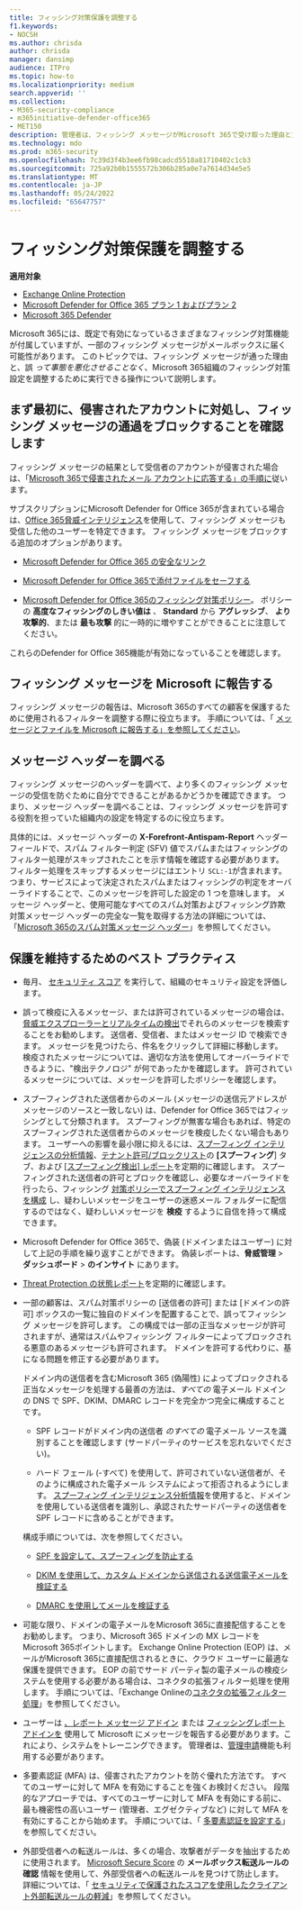 ```yaml
---
title: フィッシング対策保護を調整する
f1.keywords:
- NOCSH
ms.author: chrisda
author: chrisda
manager: dansimp
audience: ITPro
ms.topic: how-to
ms.localizationpriority: medium
search.appverid: ''
ms.collection:
- M365-security-compliance
- m365initiative-defender-office365
- MET150
description: 管理者は、フィッシング メッセージがMicrosoft 365で受け取った理由と方法、および今後より多くのフィッシング メッセージを防ぐために行う方法を特定する方法を学習できます。
ms.technology: mdo
ms.prod: m365-security
ms.openlocfilehash: 7c39d3f4b3ee6fb98cadcd5518a81710402c1cb3
ms.sourcegitcommit: 725a92b0b1555572b306b285a0e7a7614d34e5e5
ms.translationtype: MT
ms.contentlocale: ja-JP
ms.lasthandoff: 05/24/2022
ms.locfileid: "65647757"
---
```

# <a name="tune-anti-phishing-protection"></a>フィッシング対策保護を調整する

**適用対象**
- [Exchange Online Protection](exchange-online-protection-overview.md)
- [Microsoft Defender for Office 365 プラン 1 およびプラン 2](defender-for-office-365.md)
- [Microsoft 365 Defender](../defender/microsoft-365-defender.md)

Microsoft 365には、既定で有効になっているさまざまなフィッシング対策機能が付属していますが、一部のフィッシング メッセージがメールボックスに届く可能性があります。 このトピックでは、フィッシング メッセージが通った理由と、誤 _って事態を悪化させることなく_、Microsoft 365組織のフィッシング対策設定を調整するために実行できる操作について説明します。

## <a name="first-things-first-deal-with-any-compromised-accounts-and-make-sure-you-block-any-more-phishing-messages-from-getting-through"></a>まず最初に、侵害されたアカウントに対処し、フィッシング メッセージの通過をブロックすることを確認します

フィッシング メッセージの結果として受信者のアカウントが侵害された場合は、「[Microsoft 365で侵害されたメール アカウントに応答する」の手順に](responding-to-a-compromised-email-account.md)従います。

サブスクリプションにMicrosoft Defender for Office 365が含まれている場合は、[Office 365脅威インテリジェンス](office-365-ti.md)を使用して、フィッシング メッセージも受信した他のユーザーを特定できます。 フィッシング メッセージをブロックする追加のオプションがあります。

- [Microsoft Defender for Office 365 の安全なリンク](set-up-safe-links-policies.md)

- [Microsoft Defender for Office 365で添付ファイルをセーフする](set-up-safe-attachments-policies.md)

- [Microsoft Defender for Office 365のフィッシング対策ポリシー](configure-mdo-anti-phishing-policies.md)。 ポリシーの **高度なフィッシングのしきい値は** 、 **Standard** から **アグレッシブ**、 **より攻撃的**、または **最も攻撃** 的に一時的に増やすことができることに注意してください。

これらのDefender for Office 365機能が有効になっていることを確認します。

## <a name="report-the-phishing-message-to-microsoft"></a>フィッシング メッセージを Microsoft に報告する

フィッシング メッセージの報告は、Microsoft 365のすべての顧客を保護するために使用されるフィルターを調整する際に役立ちます。 手順については、「 [メッセージとファイルを Microsoft に報告する」を参照してください](report-junk-email-messages-to-microsoft.md)。

## <a name="inspect-the-message-headers"></a>メッセージ ヘッダーを調べる

フィッシング メッセージのヘッダーを調べて、より多くのフィッシング メッセージの受信を防ぐために自分でできることがあるかどうかを確認できます。 つまり、メッセージ ヘッダーを調べることは、フィッシング メッセージを許可する役割を担っていた組織内の設定を特定するのに役立ちます。

具体的には、メッセージ ヘッダーの **X-Forefront-Antispam-Report** ヘッダー フィールドで、スパム フィルター判定 (SFV) 値でスパムまたはフィッシングのフィルター処理がスキップされたことを示す情報を確認する必要があります。 フィルター処理をスキップするメッセージにはエントリ `SCL:-1`が含まれます。つまり、サービスによって決定されたスパムまたはフィッシングの判定をオーバーライドすることで、このメッセージを許可した設定の 1 つを意味します。 メッセージ ヘッダーと、使用可能なすべてのスパム対策およびフィッシング詐欺対策メッセージ ヘッダーの完全な一覧を取得する方法の詳細については、「[Microsoft 365のスパム対策メッセージ ヘッダー](anti-spam-message-headers.md)」を参照してください。

## <a name="best-practices-to-stay-protected"></a>保護を維持するためのベスト プラクティス

- 毎月、 [セキュリティ スコア](../defender/microsoft-secure-score.md) を実行して、組織のセキュリティ設定を評価します。

- 誤って検疫に入るメッセージ、または許可されているメッセージの場合は、 [脅威エクスプローラーとリアルタイムの検出](threat-explorer.md)でそれらのメッセージを検索することをお勧めします。 送信者、受信者、またはメッセージ ID で検索できます。 メッセージを見つけたら、件名をクリックして詳細に移動します。 検疫されたメッセージについては、適切な方法を使用してオーバーライドできるように、"検出テクノロジ" が何であったかを確認します。 許可されているメッセージについては、メッセージを許可したポリシーを確認します。

- スプーフィングされた送信者からのメール (メッセージの送信元アドレスがメッセージのソースと一致しない) は、Defender for Office 365ではフィッシングとして分類されます。 スプーフィングが無害な場合もあれば、特定のスプーフィングされた送信者からのメッセージを検疫したくない場合もあります。 ユーザーへの影響を最小限に抑えるには、[スプーフィング インテリジェンスの分析情報](learn-about-spoof-intelligence.md)、[テナント許可/ブロックリスト](tenant-allow-block-list.md)の **[スプーフィング**] タブ、および [[スプーフィング検出] レポート](view-email-security-reports.md#spoof-detections-report)を定期的に確認します。 スプーフィングされた送信者の許可とブロックを確認し、必要なオーバーライドを行ったら、フィッシング [対策ポリシーでスプーフィング インテリジェンスを構成](set-up-anti-phishing-policies.md#spoof-settings) し、疑わしいメッセージをユーザーの迷惑メール フォルダーに配信するのではなく、疑わしいメッセージを **検疫** するように自信を持って構成できます。

- Microsoft Defender for Office 365で、偽装 (ドメインまたはユーザー) に対して上記の手順を繰り返すことができます。 偽装レポートは、**脅威管理** \> **ダッシュボード** \> **のインサイト** にあります。

- [Threat Protection の状態レポート](view-reports-for-mdo.md#threat-protection-status-report)を定期的に確認します。

- 一部の顧客は、スパム対策ポリシーの [送信者の許可] または [ドメインの許可] ボックスの一覧に独自のドメインを配置することで、誤ってフィッシング メッセージを許可します。 この構成では一部の正当なメッセージが許可されますが、通常はスパムやフィッシング フィルターによってブロックされる悪意のあるメッセージも許可されます。 ドメインを許可する代わりに、基になる問題を修正する必要があります。

  ドメイン内の送信者を含むMicrosoft 365 (偽陽性) によってブロックされる正当なメッセージを処理する最善の方法は、_すべての_ 電子メール ドメインの DNS で SPF、DKIM、DMARC レコードを完全かつ完全に構成することです。

  - SPF レコードがドメイン内の送信者 _のすべての_ 電子メール ソースを識別することを確認します (サードパーティのサービスを忘れないでください)。

  - ハード フェール (\-すべて) を使用して、許可されていない送信者が、そのように構成された電子メール システムによって拒否されるようにします。 [スプーフィング インテリジェンス分析情報](learn-about-spoof-intelligence.md)を使用すると、ドメインを使用している送信者を識別し、承認されたサードパーティの送信者を SPF レコードに含めることができます。

  構成手順については、次を参照してください。

  - [SPF を設定して、スプーフィングを防止する](set-up-spf-in-office-365-to-help-prevent-spoofing.md)

  - [DKIM を使用して、カスタム ドメインから送信される送信電子メールを検証する](use-dkim-to-validate-outbound-email.md)

  - [DMARC を使用してメールを検証する](use-dmarc-to-validate-email.md)

- 可能な限り、ドメインの電子メールをMicrosoft 365に直接配信することをお勧めします。 つまり、Microsoft 365 ドメインの MX レコードをMicrosoft 365ポイントします。 Exchange Online Protection (EOP) は、メールがMicrosoft 365に直接配信されるときに、クラウド ユーザーに最適な保護を提供できます。 EOP の前でサード パーティ製の電子メールの検疫システムを使用する必要がある場合は、コネクタの拡張フィルター処理を使用します。 手順については、「Exchange Onlineの[コネクタの拡張フィルター処理](/Exchange/mail-flow-best-practices/use-connectors-to-configure-mail-flow/enhanced-filtering-for-connectors)」を参照してください。

- ユーザーは [、レポート メッセージ アドイン](enable-the-report-message-add-in.md) または [フィッシングレポート アドインを](enable-the-report-phish-add-in.md) 使用して Microsoft にメッセージを報告する必要があります。これにより、システムをトレーニングできます。 管理者は、[管理申請](admin-submission.md)機能も利用する必要があります。

- 多要素認証 (MFA) は、侵害されたアカウントを防ぐ優れた方法です。 すべてのユーザーに対して MFA を有効にすることを強くお検討ください。 段階的なアプローチでは、すべてのユーザーに対して MFA を有効にする前に、最も機密性の高いユーザー (管理者、エグゼクティブなど) に対して MFA を有効にすることから始めます。 手順については、「 [多要素認証を設定する](../../admin/security-and-compliance/set-up-multi-factor-authentication.md)」を参照してください。

- 外部受信者への転送ルールは、多くの場合、攻撃者がデータを抽出するために使用されます。 [Microsoft Secure Score](../defender/microsoft-secure-score.md) の **メールボックス転送ルールの確認** 情報を使用して、外部受信者への転送ルールを見つけて防止します。 詳細については、「 [セキュリティで保護されたスコアを使用したクライアント外部転送ルールの軽減](/archive/blogs/office365security/mitigating-client-external-forwarding-rules-with-secure-score)」を参照してください。
